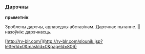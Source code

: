 ### Дарэчны
**прыметнік**

Зроблены дарэчы, адпаведны абставінам. Дарэчнае пытанне. || назоўнік: дарэчнасць.

<a rel="author">[http://rv-blr.com/](http://rv-blr.com/slounik.jsp?letterId=0&maskId=0&pageId=806)</a>
